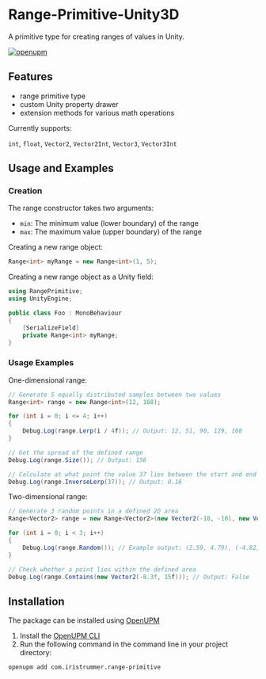 # Range-Primitive-Unity3D

A primitive type for creating ranges of values in Unity.

[![openupm](https://img.shields.io/npm/v/com.iristrummer.range-primitive?label=openupm&registry_uri=https://package.openupm.com)](https://openupm.com/packages/com.iristrummer.range-primitive/)

## Features

- range primitive type
- custom Unity property drawer
- extension methods for various math operations

Currently supports:

`int`, `float`, `Vector2`, `Vector2Int`, `Vector3`, `Vector3Int`

## Usage and Examples

### Creation

The range constructor takes two arguments:
- `min`: The minimum value (lower boundary) of the range
- `max`: The maximum value (upper boundary) of the range

Creating a new range object:

```csharp
Range<int> myRange = new Range<int>(1, 5);
```

Creating a new range object as a Unity field:

```csharp
using RangePrimitive;
using UnityEngine;

public class Foo : MonoBehaviour
{
    [SerializeField]
    private Range<int> myRange;
}
```

### Usage Examples

One-dimensional range:

```csharp
// Generate 5 equally distributed samples between two values
Range<int> range = new Range<int>(12, 168);

for (int i = 0; i <= 4; i++)
{
    Debug.Log(range.Lerp(i / 4f)); // Output: 12, 51, 90, 129, 168
}

// Get the spread of the defined range
Debug.Log(range.Size()); // Output: 156

// Calculate at what point the value 37 lies between the start and end of the range
Debug.Log(range.InverseLerp(37)); // Output: 0.16
```

Two-dimensional range:

```csharp
// Generate 3 random points in a defined 2D area
Range<Vector2> range = new Range<Vector2>(new Vector2(-10, -10), new Vector2(10, 10));

for (int i = 0; i < 3; i++)
{
    Debug.Log(range.Random()); // Example output: (2.59, 4.79), (-4.82, 8.09), (8.21, 9.96)
}

// Check whether a point lies within the defined area
Debug.Log(range.Contains(new Vector2(-8.3f, 15f))); // Output: False
```

## Installation

The package can be installed using [OpenUPM](https://openupm.com/packages/com.iristrummer.range-primitive)
1. Install the [OpenUPM CLI](https://github.com/openupm/openupm-cli#installation)
2. Run the following command in the command line in your project directory:
```bash
openupm add com.iristrummer.range-primitive
```